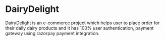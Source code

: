 # DairyDelight
DairyDelight is an e-commerce project which helps user to place order for their daily dairy products and it has 100% user authentication, payment gateway using razorpay payment integration.
